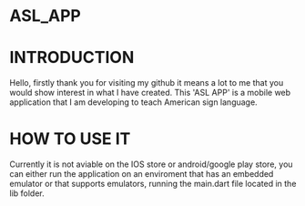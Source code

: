 # ASL_APP

# INTRODUCTION
Hello, firstly thank you for visiting my github it means a lot to me that you would show interest in what I have created. This 'ASL APP' is a mobile web application that I am developing to teach American sign language.

# HOW TO USE IT
Currently it is not aviable on the IOS store or android/google play store, you can either run the application on an enviroment that has an embedded emulator or that supports emulators, running the main.dart file located in the lib folder.

